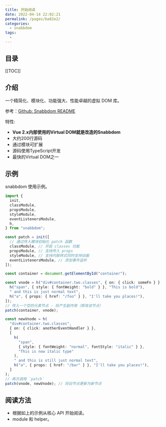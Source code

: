 ```yaml
---
title: 开始阅读
date: 2022-04-14 22:02:21
permalink: /pages/ba82e2/
categories:
  - snabbdom
tags:
  - 
---
```


<TimeToRead />

## 目录

[[TOC]]

## 介绍

一个精简化、模块化、功能强大、性能卓越的虚拟 DOM 库。

参考：[Github: Snabbdom README](https://github.com/snabbdom/snabbdom/blob/master/README-zh_CN.md)

特性:

- **Vue 2.x内部使用的Virtual DOM就是改造的Snabbdom**
- 大约200行源码
- 通过模块可扩展
- 源码使用TypeScript开发
- 最快的Virtual DOM之一

## 示例

snabbdom 使用示例。

```ts
import {
  init,
  classModule,
  propsModule,
  styleModule,
  eventListenersModule,
  h,
} from "snabbdom";

const patch = init([
  // 通过传入模块初始化 patch 函数
  classModule, // 开启 classes 功能
  propsModule, // 支持传入 props
  styleModule, // 支持内联样式同时支持动画
  eventListenersModule, // 添加事件监听
]);

const container = document.getElementById("container");

const vnode = h("div#container.two.classes", { on: { click: someFn } }, [
  h("span", { style: { fontWeight: "bold" } }, "This is bold"),
  " and this is just normal text",
  h("a", { props: { href: "/foo" } }, "I'll take you places!"),
]);
// 传入一个空的元素节点 - 将产生副作用（修改该节点）
patch(container, vnode);

const newVnode = h(
  "div#container.two.classes",
  { on: { click: anotherEventHandler } },
  [
    h(
      "span",
      { style: { fontWeight: "normal", fontStyle: "italic" } },
      "This is now italic type"
    ),
    " and this is still just normal text",
    h("a", { props: { href: "/bar" } }, "I'll take you places!"),
  ]
);
// 再次调用 `patch`
patch(vnode, newVnode); // 将旧节点更新为新节点
```

## 阅读方法

- 根据如上的示例从核心 API 开始阅读。
- module 和 helper。
